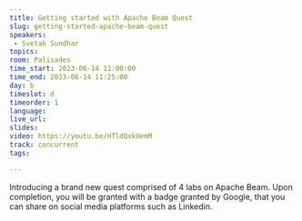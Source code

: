 ```yaml
---
title: Getting started with Apache Beam Quest
slug: getting-started-apache-beam-quest
speakers:
 - Svetak Sundhar
topics:
room: Palisades
time_start: 2023-06-14 11:00:00
time_end: 2023-06-14 11:25:00
day: b
timeslot: d
timeorder: 1
language: 
live_url: 
slides: 
video: https://youtu.be/HTldQxkUemM
track: concurrent
tags:

---
```


Introducing a brand new quest comprised of 4 labs on Apache Beam. Upon completion, you will be granted with a badge granted by Google, that you can share on social media platforms such as Linkedin.
